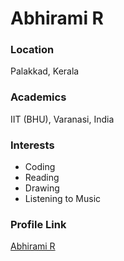 # Abhirami R

### Location

Palakkad, Kerala

### Academics

IIT (BHU), Varanasi, India

### Interests

- Coding
- Reading
- Drawing
- Listening to Music

### Profile Link

[Abhirami R](https://github.com/abee62)